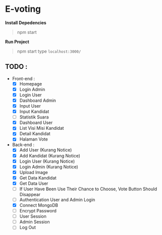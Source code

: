 # E-voting

**Install Depedencies**
> npm start

**Run Project**
>npm start type ```localhost:3000/```

## TODO :
* Front-end :
  - [x] Homepage 
  - [x] Login Admin
  - [x] Login User
  - [x] Dashboard Admin
  - [x] Input User
  - [x] Input Kandidat
  - [ ] Statistik Suara
  - [x] Dashboard User 
  - [x] List Visi Misi Kandidat
  - [x] Detail Kandidat
  - [x] Halaman Vote
	
* Back-end :
  - [x] Add User (Kurang Notice)
  - [x] Add Kandidat (Kurang Notice)
  - [x] Login User (Kurang Notice)
  - [x] Login Admin (Kurang Notice)
  - [x] Upload Image
  - [x] Get Data Kandidat
  - [x] Get Data User
  - [ ] If User Have Been Use Their Chance to Choose, Vote Button Should Disappear
  - [ ] Authentication User and Admin Login
  - [x] Connect MongoDB
  - [ ] Encrypt Password
  - [ ] User Session
  - [ ] Admin Session
  - [ ] Log Out
